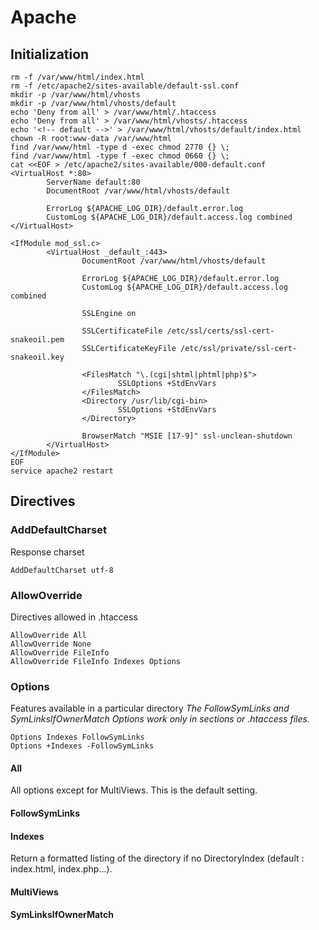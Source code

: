 # Apache

## Initialization

```
rm -f /var/www/html/index.html
rm -f /etc/apache2/sites-available/default-ssl.conf
mkdir -p /var/www/html/vhosts
mkdir -p /var/www/html/vhosts/default
echo 'Deny from all' > /var/www/html/.htaccess
echo 'Deny from all' > /var/www/html/vhosts/.htaccess
echo '<!-- default -->' > /var/www/html/vhosts/default/index.html
chown -R root:www-data /var/www/html
find /var/www/html -type d -exec chmod 2770 {} \;
find /var/www/html -type f -exec chmod 0660 {} \;
cat <<EOF > /etc/apache2/sites-available/000-default.conf
<VirtualHost *:80>
        ServerName default:80
        DocumentRoot /var/www/html/vhosts/default

        ErrorLog ${APACHE_LOG_DIR}/default.error.log
        CustomLog ${APACHE_LOG_DIR}/default.access.log combined
</VirtualHost>

<IfModule mod_ssl.c>
        <VirtualHost _default_:443>
                DocumentRoot /var/www/html/vhosts/default

                ErrorLog ${APACHE_LOG_DIR}/default.error.log
                CustomLog ${APACHE_LOG_DIR}/default.access.log combined

                SSLEngine on

                SSLCertificateFile /etc/ssl/certs/ssl-cert-snakeoil.pem
                SSLCertificateKeyFile /etc/ssl/private/ssl-cert-snakeoil.key

                <FilesMatch "\.(cgi|shtml|phtml|php)$">
                        SSLOptions +StdEnvVars
                </FilesMatch>
                <Directory /usr/lib/cgi-bin>
                        SSLOptions +StdEnvVars
                </Directory>

                BrowserMatch "MSIE [17-9]" ssl-unclean-shutdown
        </VirtualHost>
</IfModule>
EOF
service apache2 restart
```

## Directives

### AddDefaultCharset

Response charset

```
AddDefaultCharset utf-8
```

### AllowOverride

Directives allowed in .htaccess

```
AllowOverride All
AllowOverride None
AllowOverride FileInfo
AllowOverride FileInfo Indexes Options
```

### Options

Features available in a particular directory
*The FollowSymLinks and SymLinksIfOwnerMatch Options work only in **<Directory>** sections or .htaccess files.*

```
Options Indexes FollowSymLinks
Options +Indexes -FollowSymLinks
```

#### All

All options except for MultiViews. This is the default setting.

#### FollowSymLinks

#### Indexes

Return a formatted listing of the directory if no DirectoryIndex (default : index.html, index.php...).

#### MultiViews

#### SymLinksIfOwnerMatch
